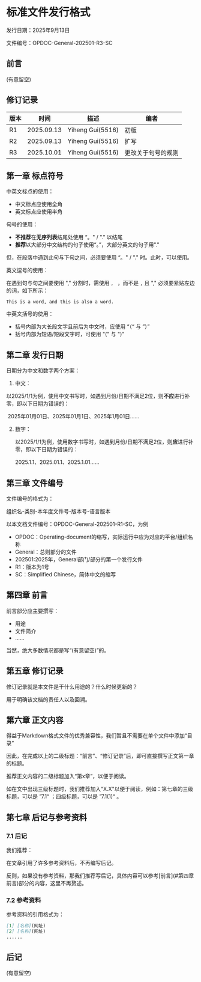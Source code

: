 # 标准文件发行格式

发行日期：2025年9月13日

文件编号：OPDOC-General-202501-R3-SC



## 前言

(有意留空)



## 修订记录

| 版本 | 时间       | 描述             | 编者               |
| ---- | ---------- | ---------------- | ------------------ |
| R1   | 2025.09.13 | Yiheng Gui(5516) | 初版               |
| R2   | 2025.09.13 | Yiheng Gui(5516) | 扩写               |
| R3   | 2025.10.01 | Yiheng Gui(5516) | 更改关于句号的规则 |



## 第一章 标点符号

中英文标点的使用：

- 中文标点应使用全角
- 英文标点应使用半角



句号的使用：

- **不推荐**在**无序列表**结尾处使用 “。" / "." 以结尾
- **推荐**以大部分中文结构的句子使用“。”，大部分英文的句子用"."

但，在段落中遇到此句与下句之间，必须要使用 “。" / "." 时。此时，可以使用。



英文逗号的使用：

在遇到句与句之间要使用 "," 分割时，需使用 `, ` ，而不是 `,` 且 "," 必须要紧贴左边的词，如下所示：

`This is a word, and this is also a word.`



中英文括号的使用：

- 括号内部为大长段文字且前后为中文时，应使用 “（“ 与 ”）” 
- 括号内部为短语/短段文字时，可使用 "(" 与 ")" 



## 第二章 发行日期

日期分为中文和数字两个方案：

1. 中文：

​	以2025/1/1为例，使用中文书写时，如遇到月份/日期不满足2位，则**不应**进行补零，即以下日期为错误的：

​	2025年01月01日、2025年01月1日、2025年1月01日......

2. 数字：

   以2025/1/1为例，使用数字书写时，如遇到月份/日期不满足2位，则**应**进行补零，即以下日期为错误的：

   2025.1.1、2025.01.1、2025.1.01......



## 第三章 文件编号

文件编号的格式为：

组织名-类别-本年度文件号-版本号-语言版本



以本文档文件编号：OPDOC-General-202501-R1-SC，为例

- OPDOC：Operating-document的缩写，实际运行中应为对应的平台/组织名称
- General：总则部分的文件
- 202501:2025年，General部门/部分的第一个发行文件
- R1：版本为1号
- SC：Simplified Chinese，简体中文的缩写



## 第四章 前言

前言部分应主要撰写：

- 用途
- 文件简介
- ......



当然，绝大多数情况都是写“(有意留空)”的。



## 第五章 修订记录

修订记录就是本文件是干什么用途的？什么时候更新的？

用于明确该文档的责任人以及回溯。



## 第六章 正文内容

得益于Markdown格式文件的优秀兼容性，我们暂且不需要在单个文件中添加“目录”

因此，在完成以上的二级标题：“前言”、“修订记录”后，即可直接撰写正文第一章的标题。

推荐正文内容的二级标题加入“第x章”，以便于阅读。



如在文中出现三级标题时，我们推荐加入"X.X"以便于阅读，例如：第七章的三级标题，可以是 ”7.1“ ；四级标题，可以是 ”7.1(1)“ 。



## 第七章 后记与参考资料

### 7.1 后记

我们推荐：

在文章引用了许多参考资料后，不再编写后记。

反则，如果没有参考资料，那我们推荐写后记，具体内容可以参考[前言](#第四章 前言)部分的内容，这里不再赘述。



### 7.2 参考资料

参考资料的引用格式为：

```markdown
[1] [名称](网址)
[2] [名称](网址)
......
```



## 后记

(有意留空)